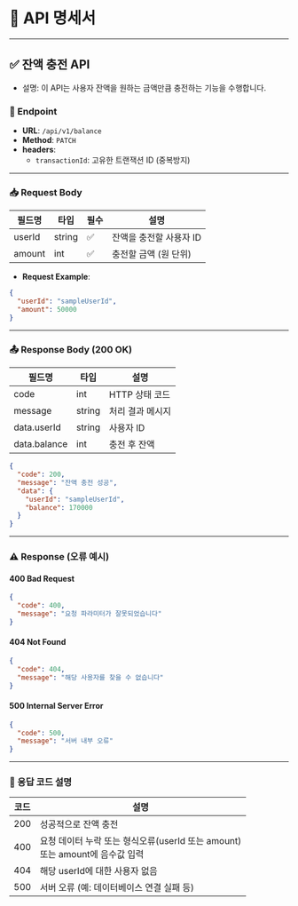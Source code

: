 # 📌 API 명세서

---

## ✅ 잔액 충전 API

- 설명: 이 API는 사용자 잔액을 원하는 금액만큼 충전하는 기능을 수행합니다.

### 🔗 Endpoint

- **URL**: `/api/v1/balance`
- **Method**: `PATCH`
- **headers**: 
  - `transactionId`: 고유한 트랜잭션 ID (중복방지)

---

### 📥 Request Body

| 필드명   | 타입   | 필수 | 설명                     |
|----------|--------|------|--------------------------|
| userId   | string | ✅   | 잔액을 충전할 사용자 ID  |
| amount   | int    | ✅   | 충전할 금액 (원 단위)    |

- **Request Example**:

```json
{
  "userId": "sampleUserId",
  "amount": 50000
}
```

---

### 📤 Response Body (200 OK)

| 필드명         | 타입   | 설명               |
|----------------|--------|--------------------|
| code           | int    | HTTP 상태 코드     |
| message        | string | 처리 결과 메시지   |
| data.userId    | string | 사용자 ID          |
| data.balance   | int    | 충전 후 잔액        |

```json
{
  "code": 200,
  "message": "잔액 충전 성공",
  "data": {
    "userId": "sampleUserId",
    "balance": 170000
  }
}
```

---

### ⚠️ Response (오류 예시)

#### 400 Bad Request

```json
{
  "code": 400,
  "message": "요청 파라미터가 잘못되었습니다"
}
```

#### 404 Not Found

```json
{
  "code": 404,
  "message": "해당 사용자를 찾을 수 없습니다"
}
```

#### 500 Internal Server Error

```json
{
  "code": 500,
  "message": "서버 내부 오류"
}
```

---

### 📘 응답 코드 설명

| 코드 | 설명                                                          |
|------|-------------------------------------------------------------|
| 200  | 성공적으로 잔액 충전                                                 |
| 400  | 요청 데이터 누락 또는 형식오류(userId 또는 amount) <br/> 또는 amount에 음수값 입력 |
| 404  | 해당 userId에 대한 사용자 없음                                        |
| 500  | 서버 오류 (예: 데이터베이스 연결 실패 등)                                   |

